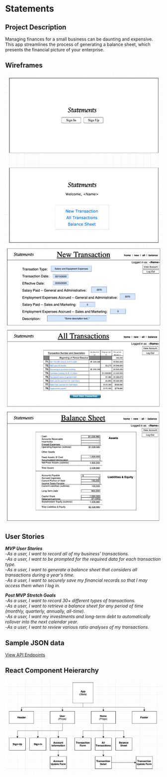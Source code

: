# Statements

## Project Description

Managing finances for a small business can be daunting and expensive. This app streamlines the process of generating a balance sheet, which presents the financial picture of your enterprise.

## Wireframes
![Home Page](/readme-images/png/home-page-wireframe-png.png)
![Transaction Form](/readme-images/png/transaction-form-wireframe-png.png)
![All Transactions](/readme-images/png/all-transactions-wireframe-png.png)
![Balance Sheet](/readme-images/png/balance-sheet-wireframe-png.png)


## User Stories

_**MVP User Stories**_  
-_As a user, I want to record all of my business' transactions._  
-_As a user, I want to be prompted for the required data for each transaction type._  
-_As a user, I want to generate a balance sheet that considers all transactions during a year's time._  
-_As a user, I want to securely save my financial records so that I may access them when I log in._  

_**Post MVP Stretch Goals**_  
-_As a user, I want to record 30+ different types of transactions._  
-_As a user, I want to retrieve a balance sheet for any period of time (monthly, quarterly, annually, all-time)._  
-_As a user, I want my investments and long-term debt to automatically rollover into the next calendar year._  
-_As a user, I want to review various ratio analyses of my transactions._  

## Sample JSON data
[View API Endpoints](endpoints.md)

## React Component Heierarchy
![Component Hierarchy](/readme-images/png/component-tree-png.png)

